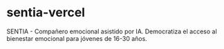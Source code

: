 # sentia-vercel
 SENTIA - Compañero emocional asistido por IA. Democratiza el acceso al bienestar emocional para jóvenes de 16-30 años.
